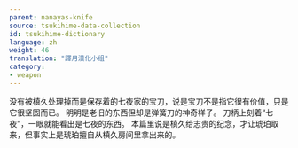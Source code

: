 ```yaml
---
parent: nanayas-knife
source: tsukihime-data-collection
id: tsukihime-dictionary
language: zh
weight: 46
translation: "譯月漢化小组"
category:
- weapon
---
```


没有被槙久处理掉而是保存着的七夜家的宝刀，说是宝刀不是指它很有价值，只是它很坚固而已。
明明是老旧的东西但却是弹簧刀的神奇样子。
刀柄上刻着“七夜”，一眼就能看出是七夜的东西。
本篇里说是槙久给志贵的纪念，才让琥珀取来，但事实上是琥珀擅自从槙久房间里拿出来的。
